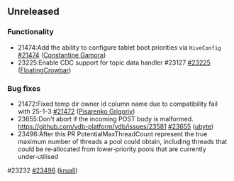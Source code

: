 ## Unreleased

### Functionality

* 21474:Add the ability to configure tablet boot priorities via `HiveConfig` [#21474](https://github.com/ydb-platform/ydb/pull/21474) ([Constantine Gamora](https://github.com/ya-ksgamora))
* 23225:Enable CDC support for topic data handler #23127 [#23225](https://github.com/ydb-platform/ydb/pull/23225) ([FloatingCrowbar](https://github.com/FloatingCrowbar))

### Bug fixes

* 21472:Fixed temp dir owner id column name due to compatibility fail with 25-1-3 [#21472](https://github.com/ydb-platform/ydb/pull/21472) ([Pisarenko Grigoriy](https://github.com/GrigoriyPA))
* 23655:Don't abort if the incoming POST body is malformed.
https://github.com/ydb-platform/ydb/issues/23581 [#23655](https://github.com/ydb-platform/ydb/pull/23655) ([ubyte](https://github.com/ubyte))
* 23496:After this PR PotentialMaxThreadCount represent the true maximum number of threads a pool could obtain, including threads that could be re‑allocated from lower‑priority pools that are currently under‑utilised

#23232 [#23496](https://github.com/ydb-platform/ydb/pull/23496) ([kruall](https://github.com/kruall))

